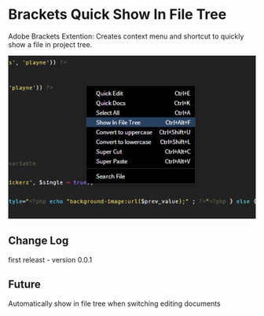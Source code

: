 Brackets Quick Show In File Tree
================================

Adobe Brackets Extention:  Creates context menu and shortcut to quickly show a file in project tree.

![Image of screenshot](screenshot.jpg)

Change Log
----------
first releast - version 0.0.1


Future
------

Automatically show in file tree when switching editing documents
